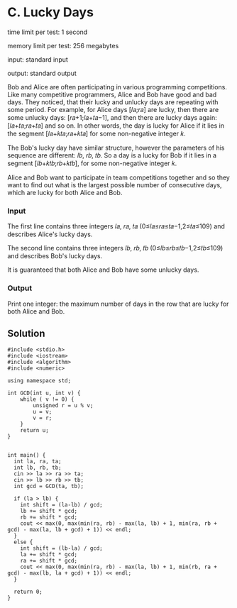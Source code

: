 # C. Lucky Days

time limit per test: 1 second

memory limit per test: 256 megabytes

input: standard input

output: standard output

Bob and Alice are often participating in various programming competitions. Like many competitive programmers, Alice and Bob have good and bad days. They noticed, that their lucky and unlucky days are repeating with some period. For example, for Alice days [𝑙𝑎;𝑟𝑎] are lucky, then there are some unlucky days: [𝑟𝑎+1;𝑙𝑎+𝑡𝑎−1], and then there are lucky days again: [𝑙𝑎+𝑡𝑎;𝑟𝑎+𝑡𝑎] and so on. In other words, the day is lucky for Alice if it lies in the segment [𝑙𝑎+𝑘𝑡𝑎;𝑟𝑎+𝑘𝑡𝑎] for some non-negative integer 𝑘.

The Bob's lucky day have similar structure, however the parameters of his sequence are different: 𝑙𝑏, 𝑟𝑏, 𝑡𝑏. So a day is a lucky for Bob if it lies in a segment [𝑙𝑏+𝑘𝑡𝑏;𝑟𝑏+𝑘𝑡𝑏], for some non-negative integer 𝑘.

Alice and Bob want to participate in team competitions together and so they want to find out what is the largest possible number of consecutive days, which are lucky for both Alice and Bob.

### Input
The first line contains three integers 𝑙𝑎, 𝑟𝑎, 𝑡𝑎 (0≤𝑙𝑎≤𝑟𝑎≤𝑡𝑎−1,2≤𝑡𝑎≤109) and describes Alice's lucky days.

The second line contains three integers 𝑙𝑏, 𝑟𝑏, 𝑡𝑏 (0≤𝑙𝑏≤𝑟𝑏≤𝑡𝑏−1,2≤𝑡𝑏≤109) and describes Bob's lucky days.

It is guaranteed that both Alice and Bob have some unlucky days.

### Output
Print one integer: the maximum number of days in the row that are lucky for both Alice and Bob.

## Solution
```
#include <stdio.h>
#include <iostream>
#include <algorithm>
#include <numeric>

using namespace std;

int GCD(int u, int v) {
    while ( v != 0) {
        unsigned r = u % v;
        u = v;
        v = r;
    }
    return u;
}


int main() {
  int la, ra, ta;
  int lb, rb, tb;
  cin >> la >> ra >> ta;
  cin >> lb >> rb >> tb;
  int gcd = GCD(ta, tb);

  if (la > lb) {
    int shift = (la-lb) / gcd;
    lb += shift * gcd;
    rb += shift * gcd;
    cout << max(0, max(min(ra, rb) - max(la, lb) + 1, min(ra, rb + gcd) - max(la, lb + gcd) + 1)) << endl; 
  }
  else { 
    int shift = (lb-la) / gcd;
    la += shift * gcd;
    ra += shift * gcd;
    cout << max(0, max(min(ra, rb) - max(la, lb) + 1, min(rb, ra + gcd) - max(lb, la + gcd) + 1)) << endl; 
  }

  return 0;
}
```
